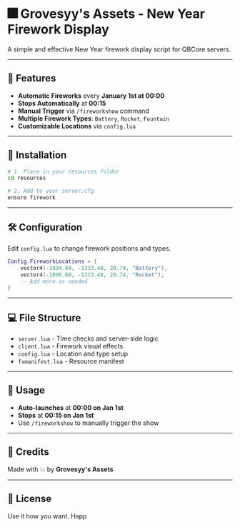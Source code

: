 # 🎆 Grovesyy's Assets - New Year Firework Display

A simple and effective New Year firework display script for QBCore servers.

---

## 🌟 Features

* **Automatic Fireworks** every **January 1st at 00:00**
* **Stops Automatically** at **00:15**
* **Manual Trigger** via `/fireworkshow` command
* **Multiple Firework Types**: `Battery`, `Rocket`, `Fountain`
* **Customizable Locations** via `config.lua`

---

## 📁 Installation

```bash
# 1. Place in your resources folder
cd resources

# 2. Add to your server.cfg
ensure firework
```

---

## 🛠️ Configuration

Edit `config.lua` to change firework positions and types.

```lua
Config.FireworkLocations = {
    vector4(-1934.69, -1333.48, 20.74, "Battery"),
    vector4(-1800.69, -1333.48, 20.74, "Rocket"),
    -- Add more as needed
}
```

---

## 💻 File Structure

* `server.lua` - Time checks and server-side logic
* `client.lua` - Firework visual effects
* `config.lua` - Location and type setup
* `fxmanifest.lua` - Resource manifest

---

## 🚀 Usage

* **Auto-launches** at **00:00 on Jan 1st**
* **Stops** at **00:15 on Jan 1st**
* Use `/fireworkshow` to manually trigger the show

---

## 🙏 Credits

Made with 💥 by **Grovesyy's Assets**

---

## 📜 License

Use it how you want. Happ
